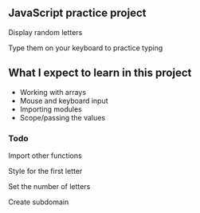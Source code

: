 ## JavaScript practice project

Display random letters

Type them on your keyboard to practice typing

## What I expect to learn in this project

- Working with arrays
- Mouse and keyboard input
- Importing modules
- Scope/passing the values

### Todo

Import other functions

Style for the first letter

Set the number of letters

Create subdomain